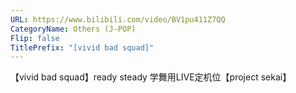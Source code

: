 ```yaml
---
URL: https://www.bilibili.com/video/BV1pu411Z7QQ
CategoryName: Others (J-POP)
Flip: false
TitlePrefix: "[vivid bad squad]"
---
```


【vivid bad squad】ready steady 学舞用LIVE定机位【project sekai】

